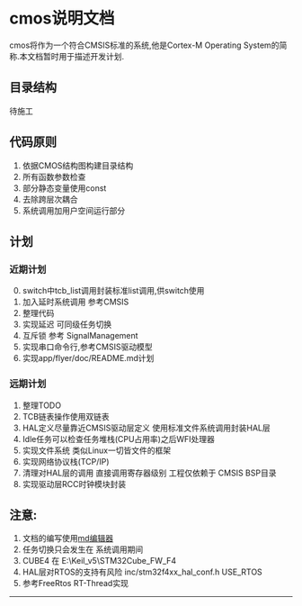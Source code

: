 # cmos说明文档
cmos将作为一个符合CMSIS标准的系统,他是Cortex-M Operating System的简称.本文档暂时用于描述开发计划.

## 目录结构
待施工

## 代码原则
1. 依据CMOS结构图构建目录结构
2. 所有函数参数检查
3. 部分静态变量使用const
4. 去除跨层次耦合
5. 系统调用加用户空间运行部分

## 计划
### 近期计划
0. switch中tcb\_list调用封装标准list调用,供switch使用
0. 加入延时系统调用 参考CMSIS
1. 整理代码
2. 实现延迟 可同级任务切换
3. 互斥锁 参考 SignalManagement
4. 实现串口命令行,参考CMSIS驱动模型
5. 实现app/flyer/doc/README.md计划

### 远期计划
1. 整理TODO
4. TCB链表操作使用双链表
5. HAL定义尽量靠近CMSIS驱动层定义 使用标准文件系统调用封装HAL层
6. Idle任务可以检查任务堆栈\(CPU占用率\)之后WFI处理器
7. 实现文件系统 类似Linux一切皆文件的框架
8. 实现网络协议栈(TCP/IP)
9. 清理对HAL层的调用 直接调用寄存器级别 工程仅依赖于 CMSIS BSP目录
10. 实现驱动层RCC时钟模块封装

## 注意:
1. 文档的编写使用[md编辑器][1]
2. 任务切换只会发生在 系统调用期间
3. CUBE4 在 E:\Keil\_v5\STM32Cube\_FW\_F4
4. HAL层对RTOS的支持有风险 inc/stm32f4xx\_hal\_conf.h USE\_RTOS
5. 参考FreeRtos RT-Thread实现

---------

[1]: http://write.blog.csdn.net/mdeditor

